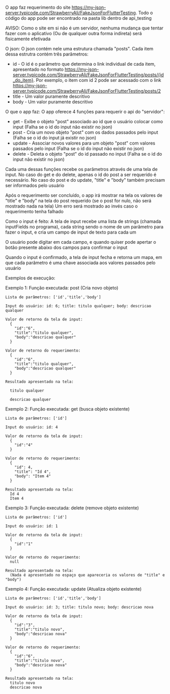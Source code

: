 O app faz requerimento do site https://my-json-server.typicode.com/StrawberryAli/FakeJsonForFlutterTesting. Todo o código do app pode ser encontrado na pasta lib dentro de api_testing

AVISO: Como o site em si não é um servidor, nenhuma mudança que tentar fazer com o aplicativo (Ou de qualquer outra forma indireta) será fisicamente efetivada

O json:
  O json contém nele uma estrutura chamada "posts". Cada item dessa estrutra contém três parâmetros:
  - id - O id é o parâmetro que determina o link individual de cada item, apresentado no formato https://my-json-server.typicode.com/StrawberryAli/FakeJsonForFlutterTesting/posts/{id_do_item}. Por exemplo, o item com id 2 pode ser acessado com o link https://my-json-server.typicode.com/StrawberryAli/FakeJsonForFlutterTesting/posts/2
  - title - Um valor puramente descritivo
  - body - Um valor puramente descritivo

O que o app faz:
  O app oferece 4 funções para requerir o api do "servidor":
  - get - Exibe o objeto "post" associado ao id que o usuário colocar como input (Falha se o id do input não existir no json)
  - post - Cria um novo objeto "post" com os dados passados pelo input (Falha se o id do input já existir no json)
  - update - Associar novos valores para um objeto "post" com valores passados pelo input (Falha se o id do input não existir no json)
  - delete - Deleta o objeto "post" do id passado no input (Falha se o id do input não existir no json)
    
  Cada uma dessas funções recebe os parâmetros através de uma tela de input. No caso do get e do delete, apenas o id do post a ser requerido é necessário. No caso do post e do update, "title" e "body" também precisam ser informados pelo usuário
  
  Após o requerimento ser concluído, o app irá mostrar na tela os valores de "title" e "body" na tela do  post requerido (se o post for nulo, não será mostrado nada na tela)
  Um erro será mostrado ao invés caso o requerimento tenha falhado

Como o input é feito:
  A tela de input recebe uma lista de strings (chamada inputFields no programa), cada string sendo o nome de um parâmetro para fazer o input, e cria um campo de input de texto para cada um
  
  O usuário pode digitar em cada campo, e quando quiser pode apertar o botão presente abaixo dos campos para confirmar o input
  
  Quando o input é confirmado, a tela de input fecha e retorna um mapa, em que cada parâmetro é uma chave associada aos valores passados pelo usuário

Exemplos de execução:

  Exemplo 1:
    Função executada: post (Cria novo objeto)
    
    Lista de parâmetros: ['id','title','body']
    
    Input do usuário: id: 6; title: titulo qualquer; body: descricao qualquer
    
    Valor de retorno da tela de input:
      {
        "id":"6",
        "title":"titulo qualquer",
        "body":"descricao qualquer"
      }
      
    Valor de retorno do requerimento:
      {
        "id":"6",
        "title":"titulo qualquer",
        "body":"descricao qualquer"
      }
      
    Resultado apresentado na tela:
    
      titulo qualquer
      
      descricao qualquer
      
  Exemplo 2:
    Função executada: get (busca objeto existente)
    
    Lista de parâmetros: ['id']
    
    Input do usuário: id: 4
    
    Valor de retorno da tela de input:
      {
        "id":"4"
      }
    
    Valor de retorno do requerimento:
      {
        "id": 4,
        "title": "Id 4",
        "body": "Item 4"
      }
    
    Resultado apresentado na tela:
      Id 4
      Item 4
      
  Exemplo 3:
    Função executada: delete (remove objeto existente)
    
    Lista de parâmetros: ['id']
    
    Input do usuário: id: 1
    
    Valor de retorno da tela de input:
      {
        "id":"1"
      }
    
    Valor de retorno do requerimento:
      null
    
    Resultado apresentado na tela:
      (Nada é apresentado no espaço que apareceria os valores de "title" e "body")

  Exemplo 4:
    Função executada: update (Atualiza objeto existente)
    
    Lista de parâmetros: ['id','title','body']
    
    Input do usuário: id: 3; title: titulo novo; body: descricao nova
    
    Valor de retorno da tela de input:
      {
        "id":"3",
        "title":"titulo novo",
        "body":"descricao nova"
      }
    
    Valor de retorno do requerimento:
      {
        "id":"6",
        "title":"titulo novo",
        "body":"descricao nova"
      }
    
    Resultado apresentado na tela:
      titulo novo
      descricao nova
